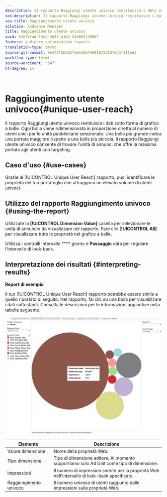 ```yaml
---
description: Il rapporto Raggiungi utente univoco restituisce i dati sotto forma di grafico a bolle. Ogni bolla viene ridimensionata in proporzione diretta al numero di utenti unici per le unità pubblicitarie selezionate. Una bolla più grande indica una portata maggiore rispetto a una bolla più piccola. Il rapporto Raggiungi utente univoco consente di trovare l'unità di annunci che offre la massima portata agli utenti con targeting.
seo-description: Il rapporto Raggiungi utente univoco restituisce i dati sotto forma di grafico a bolle. Ogni bolla viene ridimensionata in proporzione diretta al numero di utenti unici per le unità pubblicitarie selezionate. Una bolla più grande indica una portata maggiore rispetto a una bolla più piccola. Il rapporto Raggiungi utente univoco consente di trovare l'unità di annunci che offre la massima portata agli utenti con targeting.
seo-title: Raggiungimento utente univoco
solution: Audience Manager
title: Raggiungimento utente univoco
uuid: 64e75fad-f4cb-4d47-a162-34e663f3966f
feature: audience optimization reports
translation-type: tm+mt
source-git-commit: 9e4f2f26b83fe6e5b6f669107239d7edaf11fed3
workflow-type: tm+mt
source-wordcount: '347'
ht-degree: 1%

---
```



# Raggiungimento utente univoco{#unique-user-reach}

Il rapporto Raggiungi utente univoco restituisce i dati sotto forma di grafico a bolle. Ogni bolla viene ridimensionata in proporzione diretta al numero di utenti unici per le unità pubblicitarie selezionate. Una bolla più grande indica una portata maggiore rispetto a una bolla più piccola. Il rapporto Raggiungi utente univoco consente di trovare l&#39;unità di annunci che offre la massima portata agli utenti con targeting.

## Caso d&#39;uso {#use-cases}

Grazie al [!UICONTROL Unique User Reach] rapporto, puoi identificare le proprietà del tuo portafoglio che attraggono un elevato volume di utenti univoci.

## Utilizzo del rapporto Raggiungimento univoco {#using-the-report}

Utilizzate la **[!UICONTROL Dimension Value]** casella per selezionare le unità di annuncio da visualizzare nel rapporto. Fare clic **[!UICONTROL All]** per visualizzare tutte le proprietà nel grafico a bolle.

Utilizza i controlli Intervallo **** giorno e **Passaggio** data per regolare l’intervallo di look-back.

## Interpretazione dei risultati {#interpreting-results}

**Report di esempio**

Il tuo [!UICONTROL Unique User Reach] rapporto potrebbe essere simile a quello riportato di seguito. Nel rapporto, fai clic su una bolla per visualizzare i dati sottostanti. Consulta le descrizioni per le informazioni aggiuntive nella tabella seguente.

![](assets/publisher_unique_user_reach.png)

| Elemento | Descrizione |
|--- |--- |
| Valore dimensione | Nome della proprietà Web. |
| Tipo dimensione | Tipo di dimensione editore. Al momento supportiamo solo Ad Unit come tipo di dimensione. |
| Impressioni | Il numero di impression servite per la proprietà Web nell&#39;intervallo di look-back specificato. |
| Raggiungimento univoco | Il numero univoco di utenti raggiunto dalle impressioni sulle proprietà Web. |